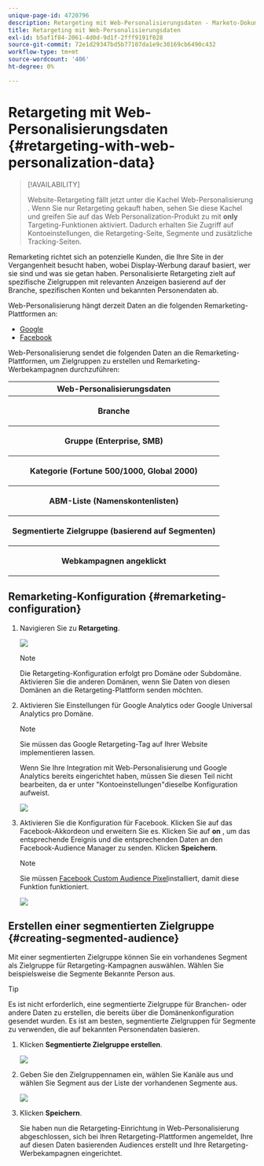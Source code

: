 ```yaml
---
unique-page-id: 4720796
description: Retargeting mit Web-Personalisierungsdaten - Marketo-Dokumente - Produktdokumentation
title: Retargeting mit Web-Personalisierungsdaten
exl-id: b5af1f84-2061-4d0d-9d1f-2fff9191f028
source-git-commit: 72e1d29347bd5b77107da1e9c30169cb6490c432
workflow-type: tm+mt
source-wordcount: '406'
ht-degree: 0%

---
```


# Retargeting mit Web-Personalisierungsdaten {#retargeting-with-web-personalization-data}

>[!AVAILABILITY]
>
>Website-Retargeting fällt jetzt unter die Kachel Web-Personalisierung . Wenn Sie nur Retargeting gekauft haben, sehen Sie diese Kachel und greifen Sie auf das Web Personalization-Produkt zu mit **only** Targeting-Funktionen aktiviert. Dadurch erhalten Sie Zugriff auf Kontoeinstellungen, die Retargeting-Seite, Segmente und zusätzliche Tracking-Seiten.

Remarketing richtet sich an potenzielle Kunden, die Ihre Site in der Vergangenheit besucht haben, wobei Display-Werbung darauf basiert, wer sie sind und was sie getan haben. Personalisierte Retargeting zielt auf spezifische Zielgruppen mit relevanten Anzeigen basierend auf der Branche, spezifischen Konten und bekannten Personendaten ab.

Web-Personalisierung hängt derzeit Daten an die folgenden Remarketing-Plattformen an:

* [Google](/help/marketo/product-docs/web-personalization/website-retargeting/personalized-remarketing-in-google.md)
* [Facebook](/help/marketo/product-docs/web-personalization/website-retargeting/personalized-remarketing-in-facebook.md)

Web-Personalisierung sendet die folgenden Daten an die Remarketing-Plattformen, um Zielgruppen zu erstellen und Remarketing-Werbekampagnen durchzuführen:

<table> 
 <tbody> 
  <tr> 
   <th colspan="1">Web-Personalisierungsdaten</th> 
  </tr> 
  <tr> 
   <th><p>Branche</p></th> 
  </tr> 
  <tr> 
   <th><p>Gruppe (Enterprise, SMB)</p></th> 
  </tr> 
  <tr> 
   <th><p>Kategorie (Fortune 500/1000, Global 2000)</p></th> 
  </tr> 
  <tr> 
   <th><p>ABM-Liste (Namenskontenlisten)</p></th> 
  </tr> 
  <tr> 
   <th><p>Segmentierte Zielgruppe (basierend auf Segmenten)</p></th> 
  </tr> 
  <tr> 
   <th><p>Webkampagnen angeklickt</p></th> 
  </tr> 
 </tbody> 
</table>

## Remarketing-Konfiguration {#remarketing-configuration}

1. Navigieren Sie zu **Retargeting**.

   ![](assets/one.png)

   >[!NOTE]
   >
   >Die Retargeting-Konfiguration erfolgt pro Domäne oder Subdomäne. Aktivieren Sie die anderen Domänen, wenn Sie Daten von diesen Domänen an die Retargeting-Plattform senden möchten.

1. Aktivieren Sie Einstellungen für Google Analytics oder Google Universal Analytics pro Domäne.

   >[!NOTE]
   >
   >Sie müssen das Google Retargeting-Tag auf Ihrer Website implementieren lassen.
   >
   >Wenn Sie Ihre Integration mit Web-Personalisierung und Google Analytics bereits eingerichtet haben, müssen Sie diesen Teil nicht bearbeiten, da er unter &quot;Kontoeinstellungen&quot;dieselbe Konfiguration aufweist.

   ![](assets/two.png)

1. Aktivieren Sie die Konfiguration für Facebook. Klicken Sie auf das Facebook-Akkordeon und erweitern Sie es. Klicken Sie auf **on** , um das entsprechende Ereignis und die entsprechenden Daten an den Facebook-Audience Manager zu senden. Klicken **Speichern**.

   >[!NOTE]
   >
   >Sie müssen [Facebook Custom Audience Pixel](https://developers.facebook.com/docs/ads-for-websites/website-custom-audiences/getting-started#install-the-pixel)installiert, damit diese Funktion funktioniert.

   ![](assets/three.png)

## Erstellen einer segmentierten Zielgruppe {#creating-segmented-audience}

Mit einer segmentierten Zielgruppe können Sie ein vorhandenes Segment als Zielgruppe für Retargeting-Kampagnen auswählen. Wählen Sie beispielsweise die Segmente Bekannte Person aus.

>[!TIP]
>
>Es ist nicht erforderlich, eine segmentierte Zielgruppe für Branchen- oder andere Daten zu erstellen, die bereits über die Domänenkonfiguration gesendet wurden. Es ist am besten, segmentierte Zielgruppen für Segmente zu verwenden, die auf bekannten Personendaten basieren.

1. Klicken **Segmentierte Zielgruppe erstellen**.

   ![](assets/image2015-1-15-16-3a36-3a38.png)

1. Geben Sie den Zielgruppennamen ein, wählen Sie Kanäle aus und wählen Sie Segment aus der Liste der vorhandenen Segmente aus.

   ![](assets/image2015-1-15-16-3a40-3a17.png)

1. Klicken **Speichern**.

   Sie haben nun die Retargeting-Einrichtung in Web-Personalisierung abgeschlossen, sich bei Ihren Retargeting-Plattformen angemeldet, Ihre auf diesen Daten basierenden Audiences erstellt und Ihre Retargeting-Werbekampagnen eingerichtet.
